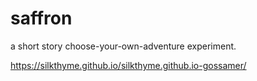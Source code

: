 # saffron
a short story choose-your-own-adventure experiment.

https://silkthyme.github.io/silkthyme.github.io-gossamer/
